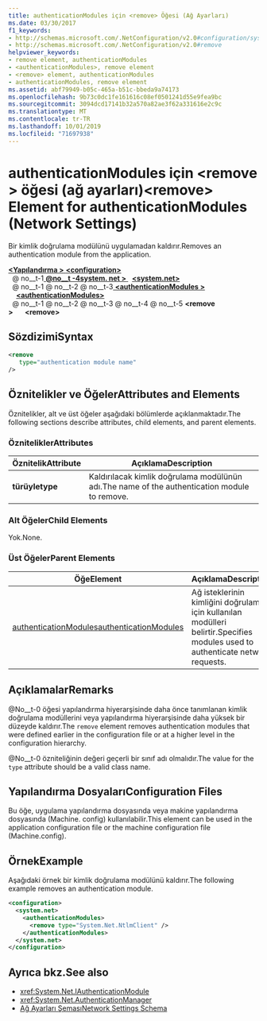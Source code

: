 ```yaml
---
title: authenticationModules için <remove> Öğesi (Ağ Ayarları)
ms.date: 03/30/2017
f1_keywords:
- http://schemas.microsoft.com/.NetConfiguration/v2.0#configuration/system.net/authenticationModules/remove
- http://schemas.microsoft.com/.NetConfiguration/v2.0#remove
helpviewer_keywords:
- remove element, authenticationModules
- <authenticationModules>, remove element
- <remove> element, authenticationModules
- authenticationModules, remove element
ms.assetid: abf79949-b05c-465a-b51c-bbeda9a74173
ms.openlocfilehash: 9b73c0dc1fe161616c08ef0501241d55e9fea9bc
ms.sourcegitcommit: 3094dcd17141b32a570a82ae3f62a331616e2c9c
ms.translationtype: MT
ms.contentlocale: tr-TR
ms.lasthandoff: 10/01/2019
ms.locfileid: "71697938"
---
```

# <a name="remove-element-for-authenticationmodules-network-settings"></a><span data-ttu-id="9f5df-102">authenticationModules için \<remove > öğesi (ağ ayarları)</span><span class="sxs-lookup"><span data-stu-id="9f5df-102">\<remove> Element for authenticationModules (Network Settings)</span></span>
<span data-ttu-id="9f5df-103">Bir kimlik doğrulama modülünü uygulamadan kaldırır.</span><span class="sxs-lookup"><span data-stu-id="9f5df-103">Removes an authentication module from the application.</span></span>  
  
[<span data-ttu-id="9f5df-104"> **\<Yapılandırma >** </span><span class="sxs-lookup"><span data-stu-id="9f5df-104">**\<configuration>**</span></span>](../configuration-element.md)  
<span data-ttu-id="9f5df-105">&nbsp; @ no__t-1[ **@no__t -4system. net >** ](system-net-element-network-settings.md)</span><span class="sxs-lookup"><span data-stu-id="9f5df-105">&nbsp;&nbsp;[**\<system.net>**](system-net-element-network-settings.md)</span></span>  
<span data-ttu-id="9f5df-106">&nbsp; @ no__t-1 @ no__t-2 @ no__t-3[ **\<authenticationModules >** ](authenticationmodules-element-network-settings.md)</span><span class="sxs-lookup"><span data-stu-id="9f5df-106">&nbsp;&nbsp;&nbsp;&nbsp;[**\<authenticationModules>**](authenticationmodules-element-network-settings.md)</span></span>  
<span data-ttu-id="9f5df-107">&nbsp; @ no__t-1 @ no__t-2 @ no__t-3 @ no__t-4 @ no__t-5 **\<remove >**</span><span class="sxs-lookup"><span data-stu-id="9f5df-107">&nbsp;&nbsp;&nbsp;&nbsp;&nbsp;&nbsp;**\<remove>**</span></span>  
  
## <a name="syntax"></a><span data-ttu-id="9f5df-108">Sözdizimi</span><span class="sxs-lookup"><span data-stu-id="9f5df-108">Syntax</span></span>  
  
```xml  
<remove   
   type="authentication module name"   
/>  
```  
  
## <a name="attributes-and-elements"></a><span data-ttu-id="9f5df-109">Öznitelikler ve Öğeler</span><span class="sxs-lookup"><span data-stu-id="9f5df-109">Attributes and Elements</span></span>  
 <span data-ttu-id="9f5df-110">Öznitelikler, alt ve üst öğeler aşağıdaki bölümlerde açıklanmaktadır.</span><span class="sxs-lookup"><span data-stu-id="9f5df-110">The following sections describe attributes, child elements, and parent elements.</span></span>  
  
### <a name="attributes"></a><span data-ttu-id="9f5df-111">Öznitelikler</span><span class="sxs-lookup"><span data-stu-id="9f5df-111">Attributes</span></span>  
  
|<span data-ttu-id="9f5df-112">**Öznitelik**</span><span class="sxs-lookup"><span data-stu-id="9f5df-112">**Attribute**</span></span>|<span data-ttu-id="9f5df-113">**Açıklama**</span><span class="sxs-lookup"><span data-stu-id="9f5df-113">**Description**</span></span>|  
|-------------------|---------------------|  
|<span data-ttu-id="9f5df-114">**türüyle**</span><span class="sxs-lookup"><span data-stu-id="9f5df-114">**type**</span></span>|<span data-ttu-id="9f5df-115">Kaldırılacak kimlik doğrulama modülünün adı.</span><span class="sxs-lookup"><span data-stu-id="9f5df-115">The name of the authentication module to remove.</span></span>|  
  
### <a name="child-elements"></a><span data-ttu-id="9f5df-116">Alt Öğeler</span><span class="sxs-lookup"><span data-stu-id="9f5df-116">Child Elements</span></span>  
 <span data-ttu-id="9f5df-117">Yok.</span><span class="sxs-lookup"><span data-stu-id="9f5df-117">None.</span></span>  
  
### <a name="parent-elements"></a><span data-ttu-id="9f5df-118">Üst Öğeler</span><span class="sxs-lookup"><span data-stu-id="9f5df-118">Parent Elements</span></span>  
  
|<span data-ttu-id="9f5df-119">**Öğe**</span><span class="sxs-lookup"><span data-stu-id="9f5df-119">**Element**</span></span>|<span data-ttu-id="9f5df-120">**Açıklama**</span><span class="sxs-lookup"><span data-stu-id="9f5df-120">**Description**</span></span>|  
|-----------------|---------------------|  
|[<span data-ttu-id="9f5df-121">authenticationModules</span><span class="sxs-lookup"><span data-stu-id="9f5df-121">authenticationModules</span></span>](authenticationmodules-element-network-settings.md)|<span data-ttu-id="9f5df-122">Ağ isteklerinin kimliğini doğrulamak için kullanılan modülleri belirtir.</span><span class="sxs-lookup"><span data-stu-id="9f5df-122">Specifies modules used to authenticate network requests.</span></span>|  
  
## <a name="remarks"></a><span data-ttu-id="9f5df-123">Açıklamalar</span><span class="sxs-lookup"><span data-stu-id="9f5df-123">Remarks</span></span>  
 <span data-ttu-id="9f5df-124">@No__t-0 öğesi yapılandırma hiyerarşisinde daha önce tanımlanan kimlik doğrulama modüllerini veya yapılandırma hiyerarşisinde daha yüksek bir düzeyde kaldırır.</span><span class="sxs-lookup"><span data-stu-id="9f5df-124">The `remove` element removes authentication modules that were defined earlier in the configuration file or at a higher level in the configuration hierarchy.</span></span>  
  
 <span data-ttu-id="9f5df-125">@No__t-0 özniteliğinin değeri geçerli bir sınıf adı olmalıdır.</span><span class="sxs-lookup"><span data-stu-id="9f5df-125">The value for the `type` attribute should be a valid class name.</span></span>  
  
## <a name="configuration-files"></a><span data-ttu-id="9f5df-126">Yapılandırma Dosyaları</span><span class="sxs-lookup"><span data-stu-id="9f5df-126">Configuration Files</span></span>  
 <span data-ttu-id="9f5df-127">Bu öğe, uygulama yapılandırma dosyasında veya makine yapılandırma dosyasında (Machine. config) kullanılabilir.</span><span class="sxs-lookup"><span data-stu-id="9f5df-127">This element can be used in the application configuration file or the machine configuration file (Machine.config).</span></span>  
  
## <a name="example"></a><span data-ttu-id="9f5df-128">Örnek</span><span class="sxs-lookup"><span data-stu-id="9f5df-128">Example</span></span>  
 <span data-ttu-id="9f5df-129">Aşağıdaki örnek bir kimlik doğrulama modülünü kaldırır.</span><span class="sxs-lookup"><span data-stu-id="9f5df-129">The following example removes an authentication module.</span></span>  
  
```xml  
<configuration>  
  <system.net>  
    <authenticationModules>  
      <remove type="System.Net.NtlmClient" />  
    </authenticationModules>  
  </system.net>  
</configuration>  
```  
  
## <a name="see-also"></a><span data-ttu-id="9f5df-130">Ayrıca bkz.</span><span class="sxs-lookup"><span data-stu-id="9f5df-130">See also</span></span>

- <xref:System.Net.IAuthenticationModule>
- <xref:System.Net.AuthenticationManager>
- [<span data-ttu-id="9f5df-131">Ağ Ayarları Şeması</span><span class="sxs-lookup"><span data-stu-id="9f5df-131">Network Settings Schema</span></span>](index.md)

